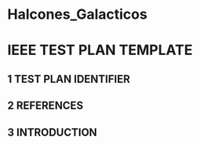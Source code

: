 # Halcones_Galacticos
# IEEE TEST PLAN TEMPLATE 
## 1  TEST PLAN IDENTIFIER 
## 2  REFERENCES 
## 3  INTRODUCTION 
